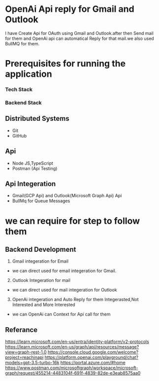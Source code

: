 # OpenAi Api reply for Gmail and Outlook
I have Create Api for OAuth using Gmail and Outlook.after then Send mail for them and OpenAi api can automatical Reply for that mail.we also used BullMQ for them.

# Prerequisites for running the application

### Tech Stack

### Backend Stack

## Distributed Systems
- Git
- GitHub

## Api 
- Node JS,TypeScript 
- Postman (Api Testing)

## Api Integeration
- Gmail(GCP Api) and Outlook(Microsoft Graph Api) Api
- BullMq for Queue Messages

# we can require for step to follow them

## Backend Development

1) Gmail integeration for Email
- we can direct used for email integeration for Gmail.
2) Outlook Integeration for mail
- we can direct used for mail integeration for Outlook
3) OpenAi integeration and Auto Reply for them Integerasted,Not Interested and More Interested
- we can OpenAi can Context for Api call for them

## Referance
https://learn.microsoft.com/en-us/entra/identity-platform/v2-protocols
https://learn.microsoft.com/en-us/graph/api/resources/message?view=graph-rest-1.0
https://console.cloud.google.com/welcome?project=reachinapi
https://platform.openai.com/playground/chat?models=gpt-3.5-turbo-16k
https://portal.azure.com/#home
https://www.postman.com/microsoftgraph/workspace/microsoft-graph/request/455214-4483104f-691f-4839-82de-e3eab8575aa0

  
  


